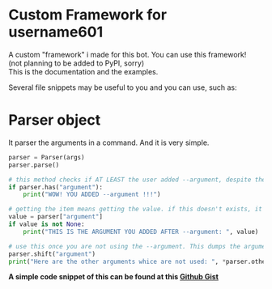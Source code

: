 # Custom Framework for username601
A custom "framework" i made for this bot. You can use this framework!<br>
(not planning to be added to PyPI, sorry)<br>
This is the documentation and the examples.<br>

Several file snippets may be useful to you and you can use, such as:<br>
# Parser object

It parser the arguments in a command. And it is very simple.
```py
parser = Parser(args)
parser.parse()

# this method checks if AT LEAST the user added --argument, despite the value None or not.
if parser.has("argument"):
    print("WOW! YOU ADDED --argument !!!")

# getting the item means getting the value. if this doesn't exists, it returns None
value = parser["argument"]
if value is not None:
    print("THIS IS THE ARGUMENT YOU ADDED AFTER --argument: ", value)

# use this once you are not using the --argument. This dumps the argument and its values to parser.other
parser.shift("argument")
print("Here are the other arguments whice are not used: ", *parser.other)
```
**A simple code snippet of this can be found at this [Github Gist](https://gist.github.com/vierofernando/004372b352f106ba3a3ce8335b6e5b63)**
